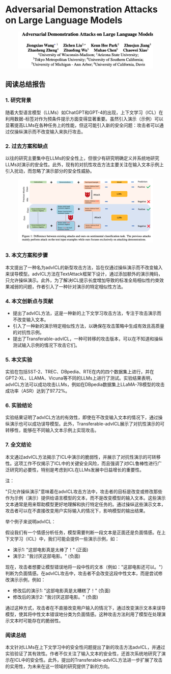 # Adversarial Demonstration Attacks on Large Language Models

<figure><img src="../.gitbook/assets/image (5) (1) (1) (1) (1) (1) (1) (1) (1) (1) (1) (1) (1) (1) (1) (1).png" alt=""><figcaption></figcaption></figure>

## 阅读总结报告

### 1. 研究背景

随着大型语言模型（LLMs）如ChatGPT和GPT-4的出现，上下文学习（ICL）在利用数据-标签对作为预条件提示方面变得显著重要。虽然引入演示（示例）可以显著提高LLMs在各种任务上的性能，但这可能引入新的安全问题：攻击者可以通过仅操纵演示而不改变输入来执行攻击。

### 2. 过去方案和缺点

以往的研究主要集中在LLMs的安全性上，但很少有研究明确定义并系统地研究LLMs对演示的安全性。此外，现有的对抗性攻击方法主要关注在输入文本示例上引入扰动，而忽略了演示部分的安全性威胁。

<figure><img src="../.gitbook/assets/image (6) (1) (1) (1) (1) (1) (1) (1) (1) (1) (1) (1) (1) (1) (1).png" alt=""><figcaption></figcaption></figure>

### 3. 本文方案和步骤

本文提出了一种名为advICL的新型攻击方法，旨在仅通过操纵演示而不改变输入来误导模型。advICL方法在TextAttack框架下设计，通过添加额外的演示掩码，只允许操纵演示。此外，为了解决ICL提示长度增加导致的标准全局相似性约束效果减弱的问题，作者引入了一种针对演示的特定相似性方法。

### 4. 本文创新点与贡献

* 提出了advICL方法，这是一种新的上下文学习攻击方法，专注于攻击演示而不改变输入文本。
* 引入了一种新的演示特定相似性方法，以确保在攻击策略中生成有效且高质量的对抗性示例。
* 提出了Transferable-advICL，一种可转移的攻击版本，可以在不知道和操纵测试输入示例的情况下攻击它们。

### 5. 本文实验

实验在包括SST-2、TREC、DBpedia、RTE在内的四个数据集上进行，并在GPT2-XL、LLAMA、Vicuna等不同的LLMs上进行了测试。实验结果表明，advICL方法可以成功攻击LLMs，例如在DBpedia数据集上LLaMA-7B模型的攻击成功率（ASR）达到了97.72%。

### 6. 实验结论

实验结果证明了advICL方法的有效性，即使在不改变输入文本的情况下，通过操纵演示也可以成功误导模型。此外，Transferable-advICL展示了对抗性演示的可转移性，能够在不同输入文本示例上实现攻击。

### 7. 全文结论

本文通过advICL方法揭示了ICL中演示的脆弱性，并展示了对抗性演示的可转移性。这项工作不仅揭示了ICL中的关键安全风险，而且强调了对ICL鲁棒性进行广泛研究的必要性，特别是考虑到ICL在LLMs发展中日益增长的重要性。



注：

"只允许操纵演示"意味着在advICL攻击方法中，攻击者的目标是改变或修改那些作为示例（演示）提供给语言模型的文本，而不是改变模型的输入文本。这些演示文本通常是用来帮助模型更好地理解和执行特定任务的。通过操纵这些演示文本，攻击者可以在不直接改变用户实际输入的情况下，影响模型的输出结果。

举个例子来说明advICL：

假设我们有一个情感分析任务，模型需要判断一段文本是正面还是负面情感。在上下文学习（ICL）中，我们可能会提供一些演示示例，如：

* 演示1: "这部电影真是太棒了！" (正面)
* 演示2: "我讨厌这部电影。" (负面)

现在，攻击者想要让模型错误地将一段中性的文本（例如："这部电影还可以。"）判断为负面情感。在advICL攻击中，攻击者不会改变这段中性文本，而是尝试修改演示示例，例如：

* 修改后的演示1: "这部电影真是太糟糕了！" (负面)
* 修改后的演示2: "我讨厌这部电影。" (负面)

通过这种方式，攻击者在不直接改变用户输入的情况下，通过改变演示文本来误导模型，使其将中性文本错误地分类为负面情感。这种攻击方法利用了模型在处理演示文本时可能存在的脆弱性。





### 阅读总结

本文针对LLMs在上下文学习中的安全性问题提出了新的攻击方法advICL，并通过实验验证了其有效性。作者不仅关注了输入文本的安全性，还首次系统地研究了演示在ICL中的安全性。此外，提出的Transferable-advICL方法进一步扩展了攻击的实用性，为未来在这一领域的研究提供了新的方向。
